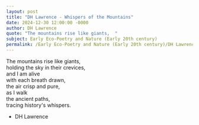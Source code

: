 ```yaml
---
layout: post
title: "DH Lawrence - Whispers of the Mountains"
date: 2024-12-30 12:00:00 -0000
author: DH Lawrence
quote: "The mountains rise like giants,  "
subject: Early Eco-Poetry and Nature (Early 20th century)
permalink: /Early Eco-Poetry and Nature (Early 20th century)/DH Lawrence/DH Lawrence - Whispers of the Mountains
---
```


The mountains rise like giants,  
 holding the sky in their crevices,  
 and I am alive  
 with each breath drawn,  
 the air crisp and pure,  
 as I walk  
 the ancient paths,  
 tracing history's whispers.

- DH Lawrence
